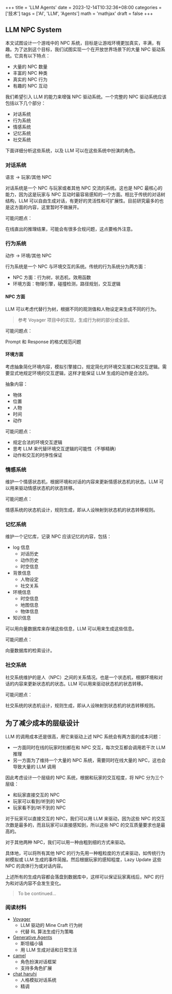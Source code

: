 +++
title = 'LLM Agents'
date = 2023-12-14T10:32:36+08:00
categories = ['技术']
tags = ['AI', 'LLM', 'Agents']
math = 'mathjax'
draft = false
+++

## LLM NPC System

本文试图设计一个游戏中的 NPC 系统，目标是让游戏环境更加真实，丰满，有趣。为了达到这个目标，我们试图实现一个在开放世界场景下的大量 NPC 驱动系统。它具有以下特点：

- 大量的 NPC 数量
- 丰富的 NPC 种类
- 真实的 NPC 行为
- 有趣的 NPC 互动

我们希望引入 LLM 的能力来增强 NPC 驱动系统。一个完整的 NPC 驱动系统应该包括以下几个部分：

- 对话系统
- 行为系统
- 情感系统
- 记忆系统
- 社交系统

下面详细分析这些系统，以及 LLM 可以在这些系统中扮演的角色。

### 对话系统

语言 -> 玩家/其他 NPC

对话系统是一个 NPC 与玩家或者其他 NPC 交流的系统。这也是 NPC 最核心的能力，因为这是玩家与 NPC 互动时最容易感知的一个方面。相比于传统的对话树结构，LLM 可以自由生成对话，有更好的灵活性和可扩展性。目前研究最多的也是这方面的内容，这里暂时不做展开。

可能问题点：

在线直出的推理结果，可能会有很多合规问题，这点要格外注意。

### 行为系统

动作 -> 环境/其他 NPC

行为系统是一个 NPC 与环境交互的系统。传统的行为系统分为两方面：

- NPC 方面：行为树，状态机，效用函数
- 环境方面：物理引擎，碰撞检测，路径规划，交互逻辑

#### NPC 方面

LLM 可以考虑代替行为树，根据不同的观测值和人物设定来生成不同的行为。

> 参考 Voyager 项目中的实现，生成行为树的部分或全部。

可能问题点：

Prompt 和 Response 的格式规范问题

#### 环境方面

考虑抽象简化环境内容，模拟引擎接口，规定简化的环境交互接口和交互逻辑。需要显式地规定环境的交互逻辑，这样才能保证 LLM 生成的动作是合法的。

抽象内容：

- 物体
- 位置
- 人物
- 时间
- 动作

可能问题点：

- 规定合法的环境交互逻辑
- 思考 LLM 来代替环境交互逻辑的可能性（不够精确）
- 动作和交互的时序性保证

### 情感系统

维护一个情感状态机，根据环境和对话的内容来更新情感状态机的状态。LLM 可以用来驱动情感状态机的状态转移。

可能问题点：

情感系统的状态机设计，规则生成，即从人设映射到状态机的状态转移规则。

### 记忆系统

维护一个记忆库，记录 NPC 应该记忆的内容，包括：

- log 信息
  - 对话历史
  - 动作历史
  - 时空信息
- 背景信息
  - 人物设定
  - 社交关系
- 环境信息
  - 时空信息
  - 地图信息
  - 物体信息
- 知识信息

可以用向量数据库来存储这些信息，LLM 可以用来生成这些信息。

可能问题点：

向量数据库的检索设计。

### 社交系统

社交系统维护的是人（NPC）之间的关系情况。也是一个状态机，根据环境和对话的内容来更新状态机的状态。LLM 可以用来驱动状态机的状态转移。

可能问题点：

社交系统的状态机设计，规则生成，即从人设映射到状态机的状态转移规则。

## 为了减少成本的层级设计

LLM 的调用成本还是很高，用它来驱动上述 NPC 系统会有两方面的成本问题：

- 一方面同时在线的玩家时刻都在和 NPC 交互，每次交互都会调用若干次 LLM 推理
- 另一方面为了维持一个大量的 NPC 系统，需要同时在线大量的 NPC，这也会导致大量的 LLM 调用

因此考虑设计一个层级的 NPC 系统，根据和玩家的交互程度，将 NPC 分为三个层级：

- 和玩家直接交互的 NPC
- 玩家可以看到/听到的 NPC
- 玩家看不到/听不到的 NPC

对于玩家可以直接交互的 NPC，我们可以用 LLM 来驱动，因为这些 NPC 的交互次数是最多的，而且玩家可以直接感知到，所以这些 NPC 的交互质量要求也是最高的。

对于其他两种 NPC，我们可以用一种由粗到细的方式来驱动。

具体地，可以将所有其他 NPC 的行为先用一种粗粒度的方式来驱动，如传统行为树模拟或 LLM 生成的事件简报。然后根据玩家的感知程度，Lazy Update 这些 NPC 的具体行为或对话内容。

上述所有的生成内容都会落盘到数据库中，这样可以保证玩家离线后，NPC 的行为和对话内容不会发生变化。

> To be continued...

### 阅读材料

- [Voyager](https://github.com/MineDojo/Voyager)
  - LLM 驱动的 Mine Craft 行为树
  - 代替 RL 算法生成行为策略
- [Generative Agents](https://github.com/joonspk-research/generative_agents)
  - 斯坦福小镇
  - 用 LLM 生成对话和日常生活
- [camel](https://github.com/camel-ai/camel)
  - 角色扮演对话框架
  - 支持多角色扩展
- [chat haruhi](https://github.com/LC1332/Chat-Haruhi-Suzumiya)
  - 人格模拟对话系统
  - 精调

